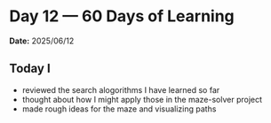 # Day 12 — 60 Days of Learning
**Date:** 2025/06/12  

## Today I

- reviewed the search alogorithms I have learned so far
- thought about how I might apply those in the maze-solver project
- made rough ideas for the maze and visualizing paths
